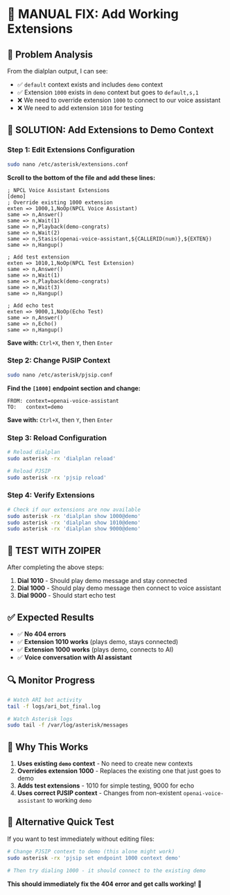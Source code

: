# 🚀 MANUAL FIX: Add Working Extensions

## 🎯 Problem Analysis

From the dialplan output, I can see:
- ✅ `default` context exists and includes `demo` context
- ✅ Extension `1000` exists in `demo` context but goes to `default,s,1`
- ❌ We need to override extension `1000` to connect to our voice assistant
- ❌ We need to add extension `1010` for testing

## 🔧 SOLUTION: Add Extensions to Demo Context

### Step 1: Edit Extensions Configuration

```bash
sudo nano /etc/asterisk/extensions.conf
```

**Scroll to the bottom of the file and add these lines:**

```
; NPCL Voice Assistant Extensions
[demo]
; Override existing 1000 extension
exten => 1000,1,NoOp(NPCL Voice Assistant)
same => n,Answer()
same => n,Wait(1)
same => n,Playback(demo-congrats)
same => n,Wait(2)
same => n,Stasis(openai-voice-assistant,${CALLERID(num)},${EXTEN})
same => n,Hangup()

; Add test extension
exten => 1010,1,NoOp(NPCL Test Extension)
same => n,Answer()
same => n,Wait(1)
same => n,Playback(demo-congrats)
same => n,Wait(3)
same => n,Hangup()

; Add echo test
exten => 9000,1,NoOp(Echo Test)
same => n,Answer()
same => n,Echo()
same => n,Hangup()
```

**Save with:** `Ctrl+X`, then `Y`, then `Enter`

### Step 2: Change PJSIP Context

```bash
sudo nano /etc/asterisk/pjsip.conf
```

**Find the `[1000]` endpoint section and change:**
```
FROM: context=openai-voice-assistant
TO:   context=demo
```

**Save with:** `Ctrl+X`, then `Y`, then `Enter`

### Step 3: Reload Configuration

```bash
# Reload dialplan
sudo asterisk -rx 'dialplan reload'

# Reload PJSIP
sudo asterisk -rx 'pjsip reload'
```

### Step 4: Verify Extensions

```bash
# Check if our extensions are now available
sudo asterisk -rx 'dialplan show 1000@demo'
sudo asterisk -rx 'dialplan show 1010@demo'
sudo asterisk -rx 'dialplan show 9000@demo'
```

## 🧪 TEST WITH ZOIPER

After completing the above steps:

1. **Dial 1010** - Should play demo message and stay connected
2. **Dial 1000** - Should play demo message then connect to voice assistant
3. **Dial 9000** - Should start echo test

## ✅ Expected Results

- ✅ **No 404 errors**
- ✅ **Extension 1010 works** (plays demo, stays connected)
- ✅ **Extension 1000 works** (plays demo, connects to AI)
- ✅ **Voice conversation with AI assistant**

## 🔍 Monitor Progress

```bash
# Watch ARI bot activity
tail -f logs/ari_bot_final.log

# Watch Asterisk logs
sudo tail -f /var/log/asterisk/messages
```

## 🎯 Why This Works

1. **Uses existing `demo` context** - No need to create new contexts
2. **Overrides extension 1000** - Replaces the existing one that just goes to demo
3. **Adds test extensions** - 1010 for simple testing, 9000 for echo
4. **Uses correct PJSIP context** - Changes from non-existent `openai-voice-assistant` to working `demo`

## 🚨 Alternative Quick Test

If you want to test immediately without editing files:

```bash
# Change PJSIP context to demo (this alone might work)
sudo asterisk -rx 'pjsip set endpoint 1000 context demo'

# Then try dialing 1000 - it should connect to the existing demo
```

**This should immediately fix the 404 error and get calls working!** 🚀